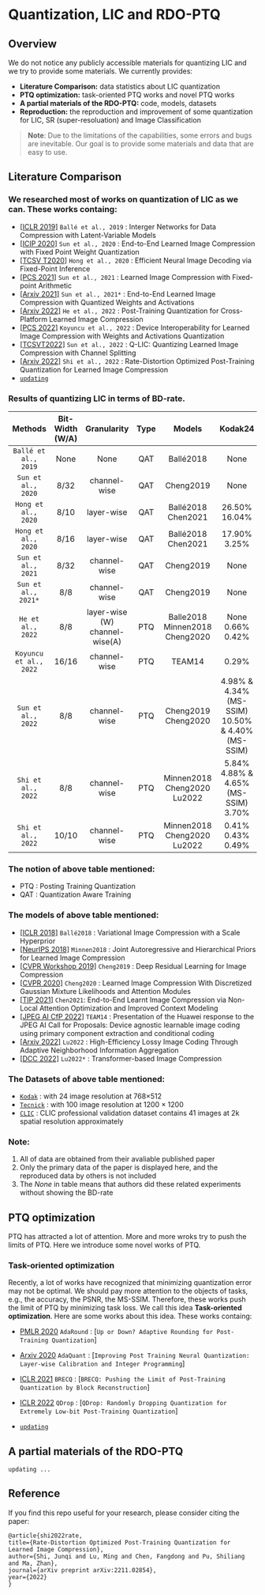 # Quantization, LIC and RDO-PTQ




## Overview
We do not notice any publicly accessible materials for quantizing LIC and we try to provide some materials. We currently provides:
* **Literature Comparison:** data statistics about LIC quantization
* **PTQ optimization:** task-oriented PTQ works and novel PTQ works
* **A partial materials of the RDO-PTQ:** code, models, datasets
* **Reproduction:** the reproduction and improvement of some quantization for LIC, SR (super-resoluation) and Image Classification

> **Note**: Due to the limitations of the capabilities, some errors and bugs are inevitable. Our goal is to provide some materials and data that are easy to use.





## Literature Comparison
### We researched most of works on quantization of LIC as we can. These works containg:
* [[ICLR 2019]](https://openreview.net/forum?id=S1zz2i0cY7) `Ballé et al., 2019` : Interger Networks for Data Compression with Latent-Variable Models
* [[ICIP 2020]](https://ieeexplore.ieee.org/abstract/document/9190805) `Sun et al., 2020` : End-to-End Learned Image Compression with Fixed Point Weight Quantization
* [[TCSV T2020]](https://ieeexplore.ieee.org/abstract/document/9270012) `Hong et al., 2020` : Efficient Neural Image Decoding via Fixed-Point Inference
* [[PCS 2021]](https://ieeexplore.ieee.org/abstract/document/9477496)  `Sun et al., 2021` : Learned Image Compression with Fixed-point Arithmetic
* [[Arxiv 2021]](https://arxiv.org/abs/2111.09348) `Sun et al., 2021*` : End-to-End Learned Image Compression with Quantized Weights and Activations
* [[Arxiv 2022]](https://arxiv.org/abs/2202.07513) `He et al., 2022` : Post-Training Quantization for Cross-Platform Learned Image Compression
* [[PCS 2022]](https://ieeexplore.ieee.org/abstract/document/10018040) `Koyuncu et al., 2022` : Device Interoperability for Learned Image Compression with Weights and Activations Quantization
* [[TCSVT2022]](https://ieeexplore.ieee.org/abstract/document/9997555) `Sun et al., 2022` : Q-LIC: Quantizing Learned Image Compression with Channel Splitting
* [[Arxiv 2022]](https://arxiv.org/pdf/2211.02854v1.pdf) `Shi et al., 2022` : Rate-Distortion Optimized Post-Training Quantization for Learned Image Compression
* [`updating`]()

### Results of quantizing LIC in terms of BD-rate.

|        Methods       | Bit-Width (W/A) | Granularity  |  Type  |           Models          |  Kodak24 |  Other Datasets |
| :------------------: | :-------------: | :----------: | :----: | :-----------------------: | :------: |  :------------: |
| `Ballé et al., 2019` |       None      |     None     |   QAT  |        Ballé2018          |   None   |
|  `Sun et al., 2020`  |       8/32      | channel-wise |   QAT  |        Cheng2019          |   None   |
|  `Hong et al., 2020` |       8/10      |  layer-wise  |   QAT  |  Ballé2018 <br> Chen2021  |  26.50% <br> 16.04%   |
|  `Hong et al., 2020` |       8/16      |  layer-wise  |   QAT  |  Ballé2018 <br> Chen2021  |  17.90% <br> 3.25%    |
|  `Sun et al., 2021`  |       8/32      | channel-wise |   QAT  |        Cheng2019          |          None         |
|  `Sun et al., 2021*` |       8/8       | channel-wise |   QAT  |        Cheng2019          |          None         |
|   `He et al., 2022`  |       8/8       | layer-wise (W) <br> channel-wise(A) |   PTQ  | Balle2018 <br> Minnen2018 <br> Cheng2020 |  None <br> 0.66% <br> 0.42% | None (Tecnick)
|`Koyuncu et al., 2022`|      16/16      | channel-wise |   PTQ  |         TEAM14            |          0.29%        | 0.25% (Tecnick) |
|  `Sun et al., 2022`  |       8/8       | channel-wise |   PTQ  | Cheng2019 <br> Cheng2020   |  4.98% & 4.34% (MS-SSIM) <br> 10.50% & 4.40% (MS-SSIM)        | None (CLIC) <br> 13.00% & 5.20% (MS-SSIM) |
|  `Shi et al., 2022`  |       8/8       | channel-wise |   PTQ  | Minnen2018 <br> Cheng2020 <br> Lu2022  |  5.84% <br> 4.88% & 4.65% (MS-SSIM) <br> 3.70%   | 8.23% <br> 6.86% <br> 6.21% |
|  `Shi et al., 2022`  |      10/10      | channel-wise |   PTQ  | Minnen2018 <br> Cheng2020 <br> Lu2022  |  0.41% <br> 0.43% <br> 0.49%| 1.22% <br> 0.65% <br> 1.03% |

### The notion of above table mentioned:
* PTQ : Posting Training Quantization
* QAT : Quantization Aware Training


### The models of above table mentioned:
* [[ICLR 2018]](https://arxiv.org/abs/1802.01436) `Ballé2018` : Variational Image Compression with a Scale Hyperprior
* [[NeurIPS 2018]](https://proceedings.neurips.cc/paper/2018/hash/53edebc543333dfbf7c5933af792c9c4-Abstract.html) `Minnen2018` : Joint Autoregressive and Hierarchical Priors for Learned Image Compression
* [[CVPR Workshop 2019]](https://arxiv.org/abs/1906.09731) `Cheng2019` : Deep Residual Learning for Image Compression
* [[CVPR 2020]](https://openaccess.thecvf.com/content_CVPR_2020/html/Cheng_Learned_Image_Compression_With_Discretized_Gaussian_Mixture_Likelihoods_and_Attention_CVPR_2020_paper.html) `Cheng2020` : Learned Image Compression With Discretized Gaussian Mixture Likelihoods and Attention Modules
* [[TIP 2021]](https://ieeexplore.ieee.org/document/9359473) `Chen2021`: End-to-End Learnt Image Compression via Non-Local Attention Optimization and Improved Context Modeling
* [[JPEG AI CfP 2022]](https://jpeg.org/jpegai/) `TEAM14` : Presentation of the Huawei response to the JPEG AI Call for Proposals: Device agnostic learnable image coding using primary component extraction and conditional coding
* [[Arxiv 2022]](https://arxiv.org/abs/2204.11448) `Lu2022` : High-Efficiency Lossy Image Coding Through Adaptive Neighborhood Information Aggregation
* [[DCC 2022]](https://arxiv.org/abs/2111.06707) `Lu2022*` : Transformer-based Image Compression

### The Datasets of above table mentioned:
* [`Kodak`](https://r0k.us/graphics/kodak/) : with 24 image resolution at 768×512 
* [`Tecnick`](https://tecnick.com/?aiocp) : with 100 image resolution at 1200 × 1200
* [`CLIC`](http://compression.cc/tasks/#image) :  CLIC professional validation dataset contains 41 images at 2k spatial resolution approximately

### Note:
1) All of data are obtained from their avaliable published paper
2) Only the primary data of the paper is displayed here, and the reproduced data by others is not included
3) The *None* in table means that authors did these related experiments without showing the BD-rate




## PTQ optimization

PTQ has attracted a lot of attention. More and more wroks try to push the limits of PTQ. Here we introduce some novel works of PTQ.

### Task-oriented optimization
Recently, a lot of works have recognized that minimizing quantization error may not be optimal. We should pay more attention to the objects of tasks, e.g., the accuracy, the PSNR, the MS-SSIM. Therefore, these works push the limit of PTQ by minimizing task loss. We call this idea **Task-oriented optimization**.  Here are some works about this idea. These works containg:

* [PMLR 2020](https://proceedings.mlr.press/v119/nagel20a) `AdaRound` : [`Up or Down? Adaptive Rounding for Post-Training Quantization`]
* [Arxiv 2020](https://arxiv.org/abs/2006.10518) `AdaQuant` : [`Improving Post Training Neural Quantization: Layer-wise Calibration and Integer Programming`]
* [ICLR 2021](https://arxiv.org/abs/2102.05426) `BRECQ` : [`BRECQ: Pushing the Limit of Post-Training Quantization by Block Reconstruction`]
* [ICLR 2022](https://arxiv.org/abs/2203.05740) `QDrop` : [`QDrop: Randomly Dropping Quantization for Extremely Low-bit Post-Training Quantization`]

* [`updating`]()





## A partial materials of the RDO-PTQ 


```
updating ...
```



## Reference

If you find this repo useful for your research, please consider citing the paper:

	@article{shi2022rate,
	title={Rate-Distortion Optimized Post-Training Quantization for Learned Image Compression},
	author={Shi, Junqi and Lu, Ming and Chen, Fangdong and Pu, Shiliang and Ma, Zhan},
	journal={arXiv preprint arXiv:2211.02854},
	year={2022}
	}
